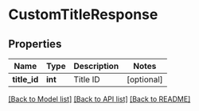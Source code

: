 # CustomTitleResponse

## Properties
Name | Type | Description | Notes
------------ | ------------- | ------------- | -------------
**title_id** | **int** | Title ID | [optional] 

[[Back to Model list]](../README.md#documentation-for-models) [[Back to API list]](../README.md#documentation-for-api-endpoints) [[Back to README]](../README.md)

